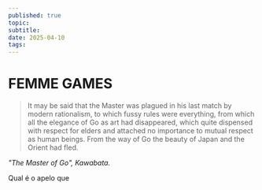 ```yaml
---
published: true
topic: 
subtitle: 
date: 2025-04-10
tags: 
---
```

# FEMME GAMES

> It may be said that the Master was plagued in his last match by modern rationalism, to which fussy rules were everything, from which all the elegance of Go as art had disappeared, which quite dispensed with respect for elders and attached no importance to mutual respect as human beings. From the way of Go the beauty of Japan and the Orient had fled.

*"The Master of Go", Kawabata.*

Qual é o apelo que 